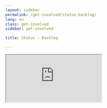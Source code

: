 ```yaml
---
layout: sidebar
permalink: /get-involved/status-backlog/
lang: en
class: get-involved
sidebar: get-involved

title: Status - Backlog

---
```


<iframe class="trello" src="https://trello.com/b/bqufj2gX.html" scrolling="yes"></iframe>
